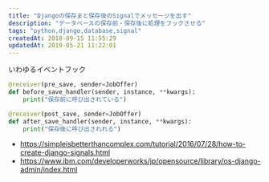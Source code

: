 ```yaml
---
title: "Djangoの保存まと保存後のSignalでメッセージを出す"
description: "データベースの保存前・保存後に処理をフックさせる"
tags: "python,django,database,signal"
createdAt: 2018-09-15 11:55:29
updatedAt: 2019-05-21 11:22:01
---
```


いわゆるイベントフック

```python
@receiver(pre_save, sender=JobOffer)
def before_save_handler(sender, instance, **kwargs):
    print("保存前に呼び出されている")

@receiver(post_save, sender=JobOffer)
def after_save_handler(sender, instance, **kwargs):
    print("保存後に呼び出されれる")
```

* <https://simpleisbetterthancomplex.com/tutorial/2016/07/28/how-to-create-django-signals.html>
* <https://www.ibm.com/developerworks/jp/opensource/library/os-django-admin/index.html>

